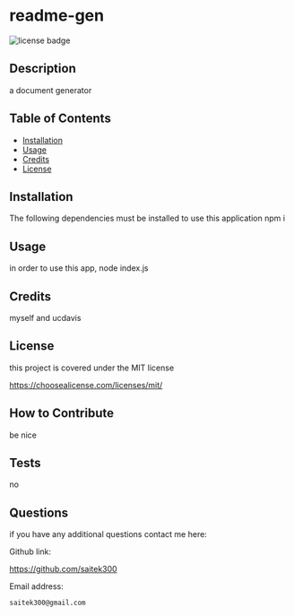 
# readme-gen
  
  ![license badge](https://img.shields.io/badge/license-MIT-blue.svg)

## Description
    
  a document generator
    
## Table of Contents
    
- [Installation](#installation)
- [Usage](#usage)
- [Credits](#credits)
- [License](#license)
    
## Installation
    
  The following dependencies must be installed to use this application npm i
    
## Usage
  in order to use this app, node index.js
    
## Credits
    
  myself and ucdavis
    
## License
    
  this project is covered under the MIT license

  https://choosealicense.com/licenses/mit/ 

## How to Contribute
    
  be nice
    
## Tests

  no

## Questions

  if you have any additional questions contact me here:

  Github link:

  https://github.com/saitek300

  Email address:

    saitek300@gmail.com

